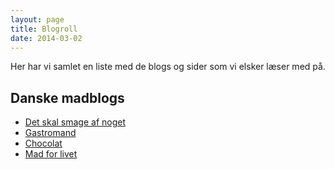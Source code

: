 ```yaml
---
layout: page
title: Blogroll
date: 2014-03-02
---
```


Her har vi samlet en liste med de blogs og sider som vi elsker læser med på.

## Danske madblogs

* [Det skal smage af noget](http://detskalsmageafnoget.dk/)
* [Gastromand](http://gastromand.dk/)
* [Chocolat](http://chocolat.dk/)
* [Mad for livet](http://www.madforlivet.com/)
